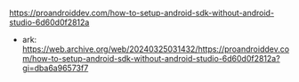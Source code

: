 https://proandroiddev.com/how-to-setup-android-sdk-without-android-studio-6d60d0f2812a
- ark: https://web.archive.org/web/20240325031432/https://proandroiddev.com/how-to-setup-android-sdk-without-android-studio-6d60d0f2812a?gi=dba6a96573f7